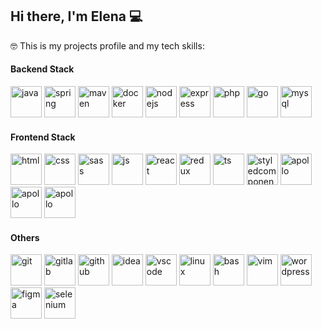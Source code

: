 ## Hi there, I'm Elena 💻

🤓 This is my projects profile and my tech skills:

#### Backend Stack
<div styles="display:flex;">
  <img src="https://skillicons.dev/icons?i=java" alt="java" width="50" height="50" title="JAVA"/>
  <img src="https://skillicons.dev/icons?i=spring" alt="spring" width="50" height="50" title="Spring"/>
  <img src="https://skillicons.dev/icons?i=maven" alt="maven" width="50" height="50" title="Maven"/>
  <img src="https://skillicons.dev/icons?i=docker" alt="docker" width="50" height="50" title="Docker"/>
  <img src="https://skillicons.dev/icons?i=nodejs" alt="nodejs" width="50" height="50" title="Node.js"/>
  <img src="https://skillicons.dev/icons?i=express" alt="express" width="50" height="50" title="Express.js"/>
  <img src="https://skillicons.dev/icons?i=php" alt="php" width="50" height="50" title="PHP"/>
  <img src="https://skillicons.dev/icons?i=go" alt="go" width="50" height="50" title="GO"/>
  <img src="https://skillicons.dev/icons?i=mysql" alt="mysql" width="50" height="50" title="MySQL"/>
</div>

#### Frontend Stack

<div styles="display:flex;">
  <img src="https://skillicons.dev/icons?i=html" alt="html" width="50" height="50" title="HTML"/>
  <img src="https://skillicons.dev/icons?i=css" alt="css" width="50" height="50" title="CSS"/>
  <img src="https://skillicons.dev/icons?i=sass" alt="sass" width="50" height="50" title="SASS"/>
  <img src="https://skillicons.dev/icons?i=js" alt="js" width="50" height="50" title="Javascript"/>
  <img src="https://skillicons.dev/icons?i=react" alt="react" width="50" height="50" title="React.js"/>
  <img src="https://skillicons.dev/icons?i=redux" alt="redux" width="50" height="50" title="Redux"/>
  <img src="https://skillicons.dev/icons?i=ts" alt="ts" width="50" height="50" title="Typescript"/>
  <img src="https://skillicons.dev/icons?i=styledcomponents" alt="styledcomponents" width="50" height="50" title="Styled Components"/>
  <img src="https://skillicons.dev/icons?i=apollo" alt="apollo" width="50" height="50" title="Apollo"/>
  <img src="https://skillicons.dev/icons?i=bootstrap" alt="apollo" width="50" height="50" title="Bootstrap"/>
  <img src="https://skillicons.dev/icons?i=jquery" alt="apollo" width="50" height="50" title="Jquery"/>
</div>

#### Others
<div styles="display:flex;">
  <img src="https://skillicons.dev/icons?i=git" alt="git" width="50" height="50" title="Git"/>
  <img src="https://skillicons.dev/icons?i=gitlab" alt="gitlab" width="50" height="50" title="GitLab"/>
  <img src="https://skillicons.dev/icons?i=github" alt="github" width="50" height="50" title="GitHub"/>
  <img src="https://skillicons.dev/icons?i=idea" alt="idea" width="50" height="50" title="IDEA"/>
  <img src="https://skillicons.dev/icons?i=vscode" alt="vscode" width="50" height="50" title="VS Code"/>
  <img src="https://skillicons.dev/icons?i=linux" alt="linux" width="50" height="50" title="Linux"/>
  <img src="https://skillicons.dev/icons?i=bash" alt="bash" width="50" height="50" title="Bash"/>
  <img src="https://skillicons.dev/icons?i=vim" alt="vim" width="50" height="50" title="Vim"/>
  <img src="https://skillicons.dev/icons?i=wordpress" alt="wordpress" width="50" height="50" title="WordPress"/>
  <img src="https://skillicons.dev/icons?i=figma" alt="figma" width="50" height="50" title="Figma"/>
  <img src="https://skillicons.dev/icons?i=selenium" alt="selenium" width="50" height="50" title="Selenium"/>
</div>

